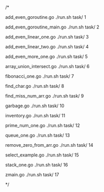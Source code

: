 /*

 add_even_goroutine.go
 ./run.sh task/ 1

 add_even_goroutine_main.go
 ./run.sh task/ 2

 add_even_linear_one.go
 ./run.sh task/ 3

 add_even_linear_two.go
 ./run.sh task/ 4

 add_even_more_one.go
 ./run.sh task/ 5

 array_union_intersect.go
 ./run.sh task/ 6

 fibonacci_one.go
 ./run.sh task/ 7

 find_char.go
 ./run.sh task/ 8

 find_miss_num_arr.go
 ./run.sh task/ 9

 garbage.go
 ./run.sh task/ 10

 inventory.go
 ./run.sh task/ 11

 prime_num_one.go
 ./run.sh task/ 12

 queue_one.go
 ./run.sh task/ 13

 remove_zero_from_arr.go
 ./run.sh task/ 14

 select_example.go
 ./run.sh task/ 15

 stack_one.go
 ./run.sh task/ 16

 zmain.go
 ./run.sh task/ 17

*/
